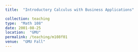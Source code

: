 ```yaml
---
title:  "Introductory Calculus with Business Applications"

collection: teaching
type:  "Math 108"
date: 2001-08-25
location:  "GMU"
permalink: /teaching/m108f01
venue:  "GMU Fall"
---
```

